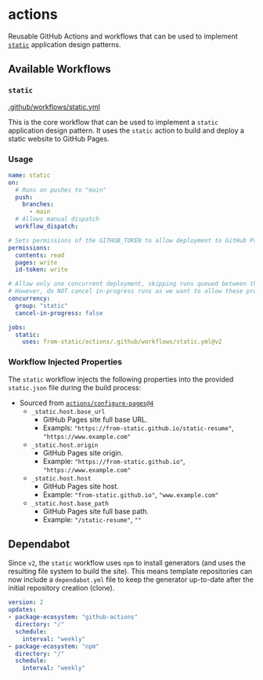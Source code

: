 # actions

Reusable GitHub Actions and workflows that can be used to implement [`static`](https://github.com/from-static) application design patterns.


## Available Workflows

### `static`

[.github/workflows/static.yml](./.github/workflows/static.yml)

This is the core workflow that can be used to implement a `static` application design pattern. It uses the `static` action to build and deploy a static website to GitHub Pages.

### Usage

```yaml
name: static
on:
  # Runs on pushes to "main"
  push:
    branches:
      - main
  # Allows manual dispatch
  workflow_dispatch:

# Sets permissions of the GITHUB_TOKEN to allow deployment to GitHub Pages
permissions:
  contents: read
  pages: write
  id-token: write

# Allow only one concurrent deployment, skipping runs queued between the run in-progress and latest queued.
# However, do NOT cancel in-progress runs as we want to allow these production deployments to complete.
concurrency:
  group: "static"
  cancel-in-progress: false

jobs:
  static:
    uses: from-static/actions/.github/workflows/static.yml@v2
```

### Workflow Injected Properties

The `static` workflow injects the following properties into the provided `static.json` file during the build process:


- Sourced from [`actions/configure-pages@4`](https://github.com/actions/configure-pages/blob/1f0c5cde4bc74cd7e1254d0cb4de8d49e9068c7d/action.yml#L22)
  - `_static.host.base_url`
    - GitHub Pages site full base URL.
    - Exampls: `"https://from-static.github.io/static-resume"`, `"https://www.example.com"`
  - `_static.host.origin`
    - GitHub Pages site origin.
    - Example: `"https://from-static.github.io"`, `"https://www.example.com"`
  - `_static.host.host`
    - GitHub Pages site host.
    - Example: `"from-static.github.io"`, `"www.example.com"`
  - `_static.host.base_path`
    - GitHub Pages site full base path.
    - Example: `"/static-resume"`, `""`

## Dependabot

Since `v2`, the `static` workflow uses `npm` to install generators (and uses the resulting file system to build the site). This means template repositories can now include a `dependabot.yml` file to keep the generator up-to-date after the initial repository creation (clone).

```yaml
version: 2
updates:
- package-ecosystem: "github-actions"
  directory: "/"
  schedule:
    interval: "weekly"
- package-ecosystem: "npm"
  directory: "/"
  schedule:
    interval: "weekly"
```